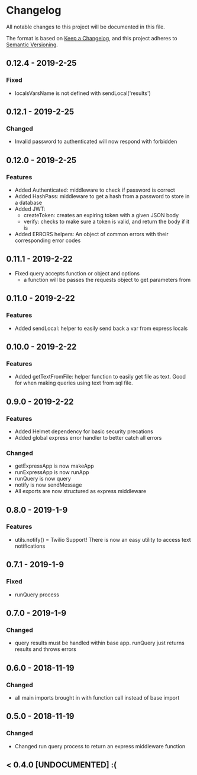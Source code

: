 # Changelog
All notable changes to this project will be documented in this file.

The format is based on [Keep a Changelog](https://keepachangelog.com/en/1.0.0/),
and this project adheres to [Semantic Versioning](https://semver.org/spec/v2.0.0.html).
## 0.12.4 - 2019-2-25
### Fixed
- localsVarsName is not defined with sendLocal('results')

## 0.12.1 - 2019-2-25
### Changed
- Invalid password to authenticated will now respond with forbidden

## 0.12.0 - 2019-2-25
### Features
- Added Authenticated: middleware to check if password is correct
- Added HashPass: middleware to get a hash from a password to store in a database
- Added JWT:
    - createToken: creates an expiring token with a given JSON body
    - verify: checks to make sure a token is valid, and return the body if it is
- Added ERRORS helpers: An object of common errors with their corresponding error codes

## 0.11.1 - 2019-2-22
- Fixed query accepts function or object and options
  - a function will be passes the requests object to get parameters from

## 0.11.0 - 2019-2-22
### Features
- Added sendLocal: helper to easily send back a var from express locals

## 0.10.0 - 2019-2-22
### Features
- Added getTextFromFile: helper function to easily get file as text. Good for when making queries using text from sql file.

## 0.9.0 - 2019-2-22
### Features
- Added Helmet dependency for basic security precations
- Added global express error handler to better catch all errors
### Changed
- getExpressApp is now makeApp
- runExpressApp is now runApp
- runQuery is now query
- notify is now sendMessage
- All exports are now structured as express middleware

## 0.8.0 - 2019-1-9
### Features
- utils.notify() = Twilio Support! There is now an easy utility to access text notifications

## 0.7.1 - 2019-1-9
### Fixed
- runQuery process

## 0.7.0 - 2019-1-9
### Changed
- query results must be handled within base app.  runQuery just returns results and throws errors

## 0.6.0 - 2018-11-19
### Changed
- all main imports brought in with function call instead of base import

## 0.5.0 - 2018-11-19
### Changed
- Changed run query process to return an express middleware function

## < 0.4.0 [UNDOCUMENTED] :(